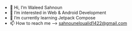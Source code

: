 - 👋 Hi, I’m Waleed Sahnoun
- 👀 I’m interested in Web & Android Development
- 🌱 I’m currently learning Jetpack Compose 
- 📫 How to reach me --> sahnouneloualid1422@gmail.com

<!---
WalidSahnoun0001/WalidSahnoun0001 is a ✨ special ✨ repository because its `README.md` (this file) appears on your GitHub profile.
You can click the Preview link to take a look at your changes.
--->
